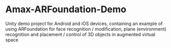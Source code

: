 # Amax-ARFoundation-Demo
Unity demo project for Android and iOS devices, containing an example of using ARFoundation for face recognition / modification, plane (environment) recognition and placement / control of 3D objects in augmented virtual space

